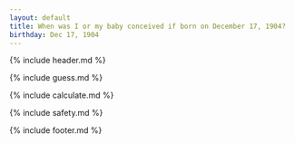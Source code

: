 ```yaml
---
layout: default
title: When was I or my baby conceived if born on December 17, 1904?
birthday: Dec 17, 1904
---
```


{% include header.md %}

{% include guess.md %}

{% include calculate.md %}

{% include safety.md %}

{% include footer.md %}



